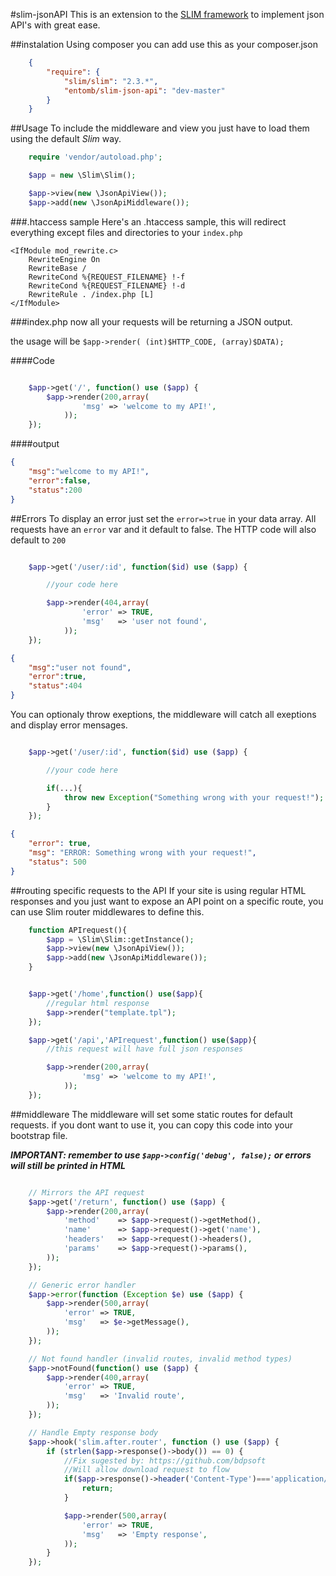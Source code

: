 #slim-jsonAPI
This is an extension to the [SLIM framework](https://github.com/codeguy/Slim) to implement json API's with great ease.

##instalation
Using composer you can add use this as your composer.json

```json
    {
        "require": {
            "slim/slim": "2.3.*",
            "entomb/slim-json-api": "dev-master"
        }
    }

```

##Usage
To include the middleware and view you just have to load them using the default _Slim_ way.

```php
    require 'vendor/autoload.php';

    $app = new \Slim\Slim();

    $app->view(new \JsonApiView());
    $app->add(new \JsonApiMiddleware());
```

###.htaccess sample
Here's an .htaccess sample, this will redirect everything except files and directories to your `index.php`
```
<IfModule mod_rewrite.c>
    RewriteEngine On
    RewriteBase /
    RewriteCond %{REQUEST_FILENAME} !-f
    RewriteCond %{REQUEST_FILENAME} !-d
    RewriteRule . /index.php [L]
</IfModule>
```

###index.php
now all your requests will be returning a JSON output.

the usage will be `$app->render( (int)$HTTP_CODE, (array)$DATA);`

####Code
```php

    $app->get('/', function() use ($app) {
        $app->render(200,array(
                'msg' => 'welcome to my API!',
            ));
    });

```


####output
```json
{
    "msg":"welcome to my API!",
    "error":false,
    "status":200
}

```

##Errors
To display an error just set the `error=>true` in your data array.
All requests have an `error` var and it default to false.
The HTTP code will also default to `200`

```php

    $app->get('/user/:id', function($id) use ($app) {

        //your code here

        $app->render(404,array(
                'error' => TRUE,
                'msg'   => 'user not found',
            ));
    });

```
```json
{
    "msg":"user not found",
    "error":true,
    "status":404
}

```

You can optionaly throw exeptions, the middleware will catch all exeptions and display error mensages.

```php

    $app->get('/user/:id', function($id) use ($app) {

        //your code here

        if(...){
            throw new Exception("Something wrong with your request!");
        }
    });

```
```json
{
    "error": true,
    "msg": "ERROR: Something wrong with your request!",
    "status": 500
}

```


##routing specific requests to the API
If your site is using regular HTML responses and you just want to expose an API point on a specific route,
you can use Slim router middlewares to define this.

```php
    function APIrequest(){
        $app = \Slim\Slim::getInstance();
        $app->view(new \JsonApiView());
        $app->add(new \JsonApiMiddleware());
    }


    $app->get('/home',function() use($app){
        //regular html response
        $app->render("template.tpl");
    });

    $app->get('/api','APIrequest',function() use($app){
        //this request will have full json responses

        $app->render(200,array(
                'msg' => 'welcome to my API!',
            ));
    });
```


##middleware
The middleware will set some static routes for default requests.
if you dont want to use it, you can copy this code into your bootstrap file.

***IMPORTANT: remember to use `$app->config('debug', false);` or errors will still be printed in HTML***

```php

    // Mirrors the API request
    $app->get('/return', function() use ($app) {
        $app->render(200,array(
            'method'    => $app->request()->getMethod(),
            'name'      => $app->request()->get('name'),
            'headers'   => $app->request()->headers(),
            'params'    => $app->request()->params(),
        ));
    });

    // Generic error handler
    $app->error(function (Exception $e) use ($app) {
        $app->render(500,array(
            'error' => TRUE,
            'msg'   => $e->getMessage(),
        ));
    });

    // Not found handler (invalid routes, invalid method types)
    $app->notFound(function() use ($app) {
        $app->render(400,array(
            'error' => TRUE,
            'msg'   => 'Invalid route',
        ));
    });

    // Handle Empty response body
    $app->hook('slim.after.router', function () use ($app) {
        if (strlen($app->response()->body()) == 0) {
            //Fix sugested by: https://github.com/bdpsoft
            //Will allow download request to flow
            if($app->response()->header('Content-Type')==='application/octet-stream'){
                return;
            }

            $app->render(500,array(
                'error' => TRUE,
                'msg'   => 'Empty response',
            ));
        }
    });


```
